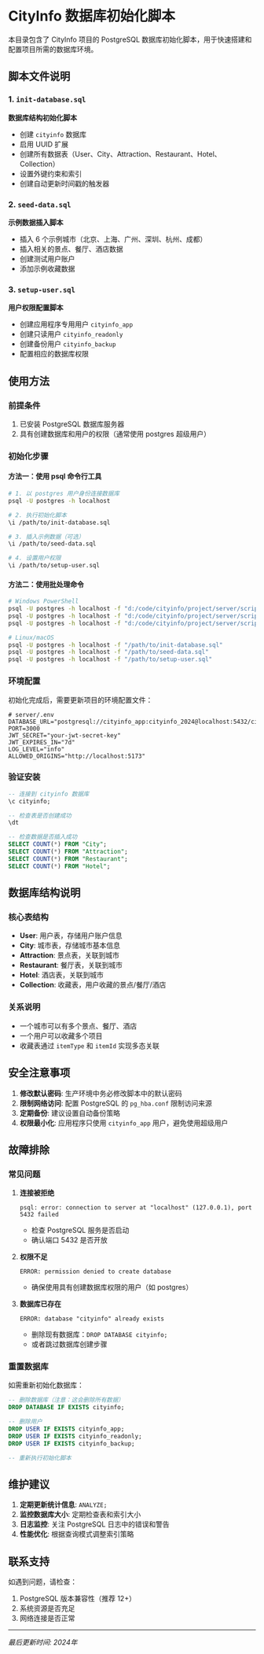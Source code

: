 # CityInfo 数据库初始化脚本

本目录包含了 CityInfo 项目的 PostgreSQL 数据库初始化脚本，用于快速搭建和配置项目所需的数据库环境。

## 脚本文件说明

### 1. `init-database.sql`
**数据库结构初始化脚本**
- 创建 `cityinfo` 数据库
- 启用 UUID 扩展
- 创建所有数据表（User、City、Attraction、Restaurant、Hotel、Collection）
- 设置外键约束和索引
- 创建自动更新时间戳的触发器

### 2. `seed-data.sql`
**示例数据插入脚本**
- 插入 6 个示例城市（北京、上海、广州、深圳、杭州、成都）
- 插入相关的景点、餐厅、酒店数据
- 创建测试用户账户
- 添加示例收藏数据

### 3. `setup-user.sql`
**用户权限配置脚本**
- 创建应用程序专用用户 `cityinfo_app`
- 创建只读用户 `cityinfo_readonly`
- 创建备份用户 `cityinfo_backup`
- 配置相应的数据库权限

## 使用方法

### 前提条件
1. 已安装 PostgreSQL 数据库服务器
2. 具有创建数据库和用户的权限（通常使用 postgres 超级用户）

### 初始化步骤

#### 方法一：使用 psql 命令行工具

```bash
# 1. 以 postgres 用户身份连接数据库
psql -U postgres -h localhost

# 2. 执行初始化脚本
\i /path/to/init-database.sql

# 3. 插入示例数据（可选）
\i /path/to/seed-data.sql

# 4. 设置用户权限
\i /path/to/setup-user.sql
```

#### 方法二：使用批处理命令

```bash
# Windows PowerShell
psql -U postgres -h localhost -f "d:/code/cityinfo/project/server/scripts/init-database.sql"
psql -U postgres -h localhost -f "d:/code/cityinfo/project/server/scripts/seed-data.sql"
psql -U postgres -h localhost -f "d:/code/cityinfo/project/server/scripts/setup-user.sql"

# Linux/macOS
psql -U postgres -h localhost -f "/path/to/init-database.sql"
psql -U postgres -h localhost -f "/path/to/seed-data.sql"
psql -U postgres -h localhost -f "/path/to/setup-user.sql"
```

### 环境配置

初始化完成后，需要更新项目的环境配置文件：

```env
# server/.env
DATABASE_URL="postgresql://cityinfo_app:cityinfo_2024@localhost:5432/cityinfo"
PORT=3000
JWT_SECRET="your-jwt-secret-key"
JWT_EXPIRES_IN="7d"
LOG_LEVEL="info"
ALLOWED_ORIGINS="http://localhost:5173"
```

### 验证安装

```sql
-- 连接到 cityinfo 数据库
\c cityinfo;

-- 检查表是否创建成功
\dt

-- 检查数据是否插入成功
SELECT COUNT(*) FROM "City";
SELECT COUNT(*) FROM "Attraction";
SELECT COUNT(*) FROM "Restaurant";
SELECT COUNT(*) FROM "Hotel";
```

## 数据库结构说明

### 核心表结构

- **User**: 用户表，存储用户账户信息
- **City**: 城市表，存储城市基本信息
- **Attraction**: 景点表，关联到城市
- **Restaurant**: 餐厅表，关联到城市
- **Hotel**: 酒店表，关联到城市
- **Collection**: 收藏表，用户收藏的景点/餐厅/酒店

### 关系说明

- 一个城市可以有多个景点、餐厅、酒店
- 一个用户可以收藏多个项目
- 收藏表通过 `itemType` 和 `itemId` 实现多态关联

## 安全注意事项

1. **修改默认密码**: 生产环境中务必修改脚本中的默认密码
2. **限制网络访问**: 配置 PostgreSQL 的 `pg_hba.conf` 限制访问来源
3. **定期备份**: 建议设置自动备份策略
4. **权限最小化**: 应用程序只使用 `cityinfo_app` 用户，避免使用超级用户

## 故障排除

### 常见问题

1. **连接被拒绝**
   ```
   psql: error: connection to server at "localhost" (127.0.0.1), port 5432 failed
   ```
   - 检查 PostgreSQL 服务是否启动
   - 确认端口 5432 是否开放

2. **权限不足**
   ```
   ERROR: permission denied to create database
   ```
   - 确保使用具有创建数据库权限的用户（如 postgres）

3. **数据库已存在**
   ```
   ERROR: database "cityinfo" already exists
   ```
   - 删除现有数据库：`DROP DATABASE cityinfo;`
   - 或者跳过数据库创建步骤

### 重置数据库

如需重新初始化数据库：

```sql
-- 删除数据库（注意：这会删除所有数据）
DROP DATABASE IF EXISTS cityinfo;

-- 删除用户
DROP USER IF EXISTS cityinfo_app;
DROP USER IF EXISTS cityinfo_readonly;
DROP USER IF EXISTS cityinfo_backup;

-- 重新执行初始化脚本
```

## 维护建议

1. **定期更新统计信息**: `ANALYZE;`
2. **监控数据库大小**: 定期检查表和索引大小
3. **日志监控**: 关注 PostgreSQL 日志中的错误和警告
4. **性能优化**: 根据查询模式调整索引策略

## 联系支持

如遇到问题，请检查：
1. PostgreSQL 版本兼容性（推荐 12+）
2. 系统资源是否充足
3. 网络连接是否正常

---

*最后更新时间: 2024年*